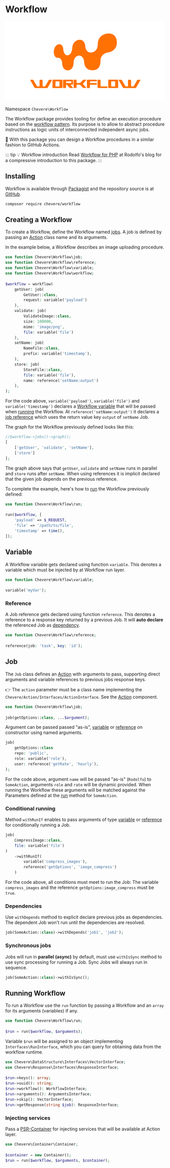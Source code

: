 # Workflow

![Workflow](../src/packages/workflow/workflow-logo.svg)

Namespace `Chevere\Workflow`

The Workflow package provides tooling for define an execution procedure based on the [workflow pattern](https://en.wikipedia.org/wiki/Workflow_pattern). Its purpose is to allow to abstract procedure instructions as logic units of interconnected independent async jobs.

👏 With this package you can design a Workflow procedures in a similar fashion to GitHub Actions.

::: tip 💡 Workflow introduction
 Read [Workflow for PHP](https://rodolfoberrios.com/2022/04/09/workflow-php/) at Rodolfo's blog for a compressive introduction to this package.
:::

## Installing

Workflow is available through [Packagist](https://packagist.org/packages/chevere/workflow) and the repository source is at [GitHub](https://github.com/chevere/workflow).

```sh
composer require chevere/workflow
```

## Creating a Workflow

To create a Workflow, define the Workflow named [jobs](#job). A job is defined by passing an [Action](../library/action.md) class name and its arguments.

In the example below, a Workflow describes an image uploading procedure.

```php
use function Chevere\Workflow\job;
use function Chevere\Workflow\reference;
use function Chevere\Workflow\variable;
use function Chevere\Workflow\workflow;

$workflow = workflow(
    getUser: job(
        GetUser::class,
        request: variable('payload')
    ),
    validate: job(
        ValidateImage::class,
        size: 100000,
        mime: 'image/png',
        file: variable('file')
    ),
    setName: job(
        NameFile::class,
        prefix: variable('timestamp'),
    ),
    store: job(
        StoreFile::class,
        file: variable('file'),
        name: reference('setName:output')
    ),
);
```

For the code above, `variable('payload')`, `variable('file')` and `variable('timestamp')` declares a [Workflow variable](#variable) that will be passed when [running](#running-workflow) the Workflow. At `reference('setName:output')` it declares a [job reference](#reference) which uses the return value key `output` of `setName` Job.

The graph for the Workflow previously defined looks like this:

```php
//$workflow->jobs()->graph();
[
    ['getUser', 'validate', 'setName'],
    ['store']
];
```

The graph above says that `getUser`, `validate` and `setName` runs in parallel and `store` runs after `setName`. When using references it is implicit declared that the given job depends on the previous reference.

To complete the example, here's how to [run](#running-workflow) the Workflow previously defined:

```php
use function Chevere\Workflow\run;

run($workflow, [
    'payload' => $_REQUEST,
    'file' => '/path/to/file',
    'timestamp' => time(),
]);
```

## Variable

A Workflow variable gets declared using function `variable`. This denotes a variable which must be injected by at Workflow run layer.

```php
use function Chevere\Workflow\variable;

variable('myVar');
```

### Reference

A Job reference gets declared using function `reference`. This denotes a reference to a response key returned by a previous Job. It will **auto declare** the referenced Job as [dependency](#dependencies).

```php
use function Chevere\Workflow\reference;

reference(job: 'task', key: 'id');
```

## Job

The `Job` class defines an [Action](../library/action.md) with arguments to pass, supporting direct arguments and variable references to previous jobs response keys.

👉 The `action` parameter must be a class name implementing the `Chevere/Action/Interfaces/ActionInterface`. See the [Action](../library/action.md) component.

```php
use function Chevere\Workflow\job;

job(getOptions::class, ...$argument);
```

Argument can be passed passed "as-is", [variable](#variable) or [reference](#reference) on constructor using named arguments.

```php
job(
    getOptions::class
    repo: 'public',
    role: variable('role'),
    user: reference('getRate', 'hourly'),
);
```

For the code above, argument `name` will be passed "as-is" (`Rodolfo`) to `SomeAction`, arguments `role` and `rate` will be dynamic provided. When running the Workflow these arguments will be matched against the Parameters defined at the [run](../library/action.md#run) method for `SomeAction`.

### Conditional running

Method `withRunIf` enables to pass arguments of type [variable](#variable) or [reference](#reference) for conditionally running a Job.

```php
job(
    CompressImage::class,
    file: variable('file')
)
    ->withRunIf(
        variable('compress_images'),
        reference('getOptions', 'image_compress')
    )
```

For the code above, all conditions must meet to run the Job: The variable `compress_images` and the reference `getOptions:image_compress` must be `true`.

### Dependencies

Use `withDepends` method to explicit declare previous jobs as dependencies. The dependent Job won't run until the dependencies are resolved.

```php
job(SomeAction::class)->withDepends('job1', 'job2');
```

### Synchronous jobs

Jobs will run in **parallel (async)** by default, must use `withIsSync` method to use sync processing for running a Job. Sync Jobs will always run in sequence.

```php
job(SomeAction::class)->withIsSync();
```

## Running Workflow

To run a Workflow use the `run` function by passing a Workflow and an `array` for its arguments (variables) if any.

```php
use function Chevere\Workflow\run;

$run = run($workflow, $arguments);
```

Variable `$run` will be assigned to an object implementing `Interfaces\RunInterface`, which you can query for obtaining data from the workflow runtime.

```php
use Chevere\DataStructure\Interfaces\VectorInterface;
use Chevere\Response\Interfaces\ResponseInterface;

$run->keys(): array;
$run->uuid(): string;
$run->workflow(): WorkflowInterface;
$run->arguments(): ArgumentsInterface;
$run->skip(): VectorInterface;
$run->getResponse(string $job): ResponseInterface;
```

### Injecting services

Pass a [PSR-Container](../library/action.md#container) for injecting services that will be available at Action layer.

```php
use Chevere\Container\Container;

$container = new Container();
$run = run($workflow, $arguments, $container);
```
